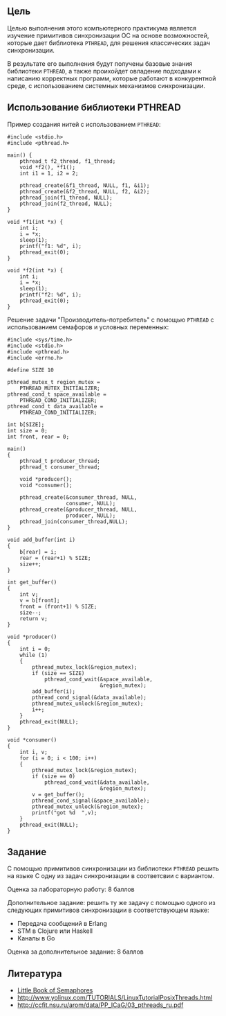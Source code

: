 ## Цель

Целью выполнения этого компьютерного практикума является изучение примитивов синхронизации ОС на основе возможностей, которые дает библиотека `PTHREAD`, для решения классических задач синхронизации.

В результате его выполнения будут получены базовые знания библиотеки `PTHREAD`, а также проихойдет овладение подходами к написанию корректных программ, которые работают в конкурентной среде, с использованием системных механизмов синхронизации.


## Использование библиотеки PTHREAD

Пример создания нитей с использованием `PTHREAD`:

    #include <stdio.h>
    #include <pthread.h>
    ﻿
    main() {
        pthread_t f2_thread, f1_thread;
        void *f2(), *f1();
        int i1 = 1, i2 = 2;

        pthread_create(&f1_thread, NULL, f1, &i1);
        pthread_create(&f2_thread, NULL, f2, &i2);
        pthread_join(f1_thread, NULL);
        pthread_join(f2_thread, NULL);
    }
    ﻿
    void *f1(int *x) {
        int i;
        i = *x;
        sleep(1);
        printf("f1: %d", i);
        pthread_exit(0);
    }
    ﻿
    void *f2(int *x) {
        int i;
        i = *x;
        sleep(1);
        printf("f2: %d", i);
        pthread_exit(0);
    }

Решение задачи "Производитель-потребитель" с помощью `PTHREAD`
с использованием семафоров и условных переменных:

    #include <sys/time.h>
    #include <stdio.h>
    #include <pthread.h>
    #include <errno.h>
    ﻿
    #define SIZE 10
    ﻿
    pthread_mutex_t region_mutex =
        PTHREAD_MUTEX_INITIALIZER;
    pthread_cond_t space_available =
        PTHREAD_COND_INITIALIZER;
    pthread_cond_t data_available =
        PTHREAD_COND_INITIALIZER;
    ﻿
    int b[SIZE];
    int size = 0;
    int front, rear = 0;
    ﻿
    main()
    {
        pthread_t producer_thread;
        pthread_t consumer_thread;
    ﻿
        void *producer();
        void *consumer();
    ﻿
        pthread_create(&consumer_thread, NULL,
                       consumer, NULL);
        pthread_create(&producer_thread, NULL,
                       producer, NULL);
        pthread_join(consumer_thread,NULL);
    }
    ﻿
    void add_buffer(int i)
    {
        b[rear] = i;
        rear = (rear+1) % SIZE;
        size++;
    }    ﻿
    ﻿
    int get_buffer()
    {
        int v;
        v = b[front];
        front = (front+1) % SIZE;
        size--;
        return v;
    }
    ﻿
    void *producer()
    {
        int i = 0;
        while (1)
        {
            pthread_mutex_lock(&region_mutex);
            if (size == SIZE)
                pthread_cond_wait(&space_available,
                                  &region_mutex);
            add_buffer(i);
            pthread_cond_signal(&data_available);
            pthread_mutex_unlock(&region_mutex);
            i++;
        }
        pthread_exit(NULL);
    }
    ﻿
    void *consumer()
    {
        int i, v;
        for (i = 0; i < 100; i++)
        {
            pthread_mutex_lock(&region_mutex);
            if (size == 0)
                pthread_cond_wait(&data_available,
                                  &region_mutex);
            v = get_buffer();
            pthread_cond_signal(&space_available);
            pthread_mutex_unlock(&region_mutex);
            printf("got %d  ",v);
        }
        pthread_exit(NULL);
    }


## Задание

С помощью примитивов синхронизации из библиотеки `PTHREAD` решить на языке С одну из задач синхронизации в соответсвии с вариантом.

Оценка за лабораторную работу: 8 баллов

Дополнительное задание: решить ту же задачу с помощью одного из следующих примитивов синхронизации в соответствующем языке:

- Передача сообщений в Erlang
- STM в Clojure или Haskell
- Каналы в Go

Оценка за дополнительное задание: 8 баллов


## Литература

- [Little Book of Semaphores](http://greenteapress.com/semaphores/downey08semaphores.pdf)
- <http://www.yolinux.com/TUTORIALS/LinuxTutorialPosixThreads.html>
- <http://ccfit.nsu.ru/arom/data/PP_ICaG/03_pthreads_ru.pdf>

